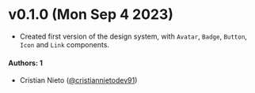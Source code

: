 # v0.1.0 (Mon Sep 4 2023)

- Created first version of the design system, with `Avatar`, `Badge`, `Button`, `Icon` and `Link` components.

#### Authors: 1

- Cristian Nieto ([@cristiannietodev91](https://github.com/cristiannietodev91))
